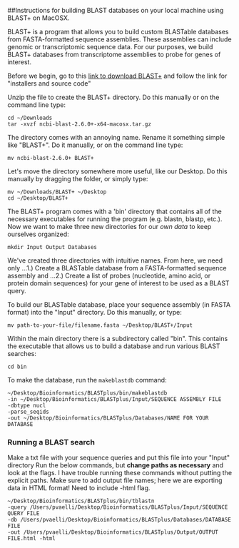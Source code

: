 ##Instructions for building BLAST databases on your local machine using BLAST+ on MacOSX.

BLAST+ is a program that allows you to build custom BLASTable databases from FASTA-formatted sequence assemblies. These assemblies can include genomic or transcriptomic sequence data. For our purposes, we build BLAST+ databases from transcriptome assemblies to probe for genes of interest.

Before we begin, go to this [link to download BLAST+](https://blast.ncbi.nlm.nih.gov/Blast.cgi?PAGE_TYPE=BlastDocs&DOC_TYPE=Download) and follow the link for "installers and source code"


Unzip the file to create the BLAST+ directory. Do this manually or on the command line type:
```
cd ~/Downloads
tar -xvzf ncbi-blast-2.6.0+-x64-macosx.tar.gz
```
The directory comes with an annoying name. Rename it something simple like "BLAST+". Do it manually, or on the command line type:
```
mv ncbi-blast-2.6.0+ BLAST+
```

Let's move the directory somewhere more useful, like our Desktop. Do this manually by dragging the folder, or simply type:
```
mv ~/Downloads/BLAST+ ~/Desktop
cd ~/Desktop/BLAST+
```

The BLAST+ program comes with a 'bin' directory that contains all of the necessary executables for running the program (e.g. blastn, blastp, etc.). Now we want to make three new directories for our *own data* to keep ourselves organized:
```
mkdir Input Output Databases
```

We've created three directories with intuitive names. From here, we need only 
...1.) Create a BLASTable database from a FASTA-formatted sequence assembly and 
...2.) Create a list of probes (nucleotide, amino acid, or protein domain sequences) for your gene of interest to be used as a BLAST query.

To build our BLASTable database, place your sequence assembly (in FASTA format) into the "Input" directory. Do this manually, or type:
```
mv path-to-your-file/filename.fasta ~/Desktop/BLAST+/Input
```

Within the main directory there is a subdirectory called "bin". This contains the executable that allows us to build a database and run various BLAST searches:

```
cd bin
```

To make the database, run the `makeblastdb` command: 

```
~/Desktop/Bioinformatics/BLASTplus/bin/makeblastdb 
-in ~/Desktop/Bioinformatics/BLASTplus/Input/SEQUENCE ASSEMBLY FILE 
-dbtype nucl 
-parse_seqids 
-out ~/Desktop/Bioinformatics/BLASTplus/Databases/NAME FOR YOUR DATABASE
```

### Running a BLAST search
Make a txt file with your sequence queries and put this file into your "Input" directory
Run the below commands, but **change paths as necessary** and look at the flags. I have trouble running these commands without putting the explicit paths. 
Make sure to add output file names; here we are exporting data in HTML format! Need to include -html flag.

```
~/Desktop/Bioinformatics/BLASTplus/bin/tblastn 
-query /Users/pvaelli/Desktop/Bioinformatics/BLASTplus/Input/SEQUENCE QUERY FILE
-db /Users/pvaelli/Desktop/Bioinformatics/BLASTplus/Databases/DATABASE FILE
-out /Users/pvaelli/Desktop/Bioinformatics/BLASTplus/Output/OUTPUT FILE.html -html
```

